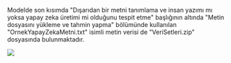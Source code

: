 Modelde son kısımda "Dışarıdan bir metni tanımlama ve insan yazımı mı yoksa yapay zeka üretimi mi olduğunu tespit etme" başlığının altında "Metin dosyasını yükleme ve tahmin yapma" bölümünde kullanılan 
"OrnekYapayZekaMetni.txt" isimli metin verisi de "VeriSetleri.zip" dosyasında bulunmaktadır.

<img src="https://www.scribbr.com/wp-content/uploads/2023/09/02-1-2048x1433.jpg" width="auto">

